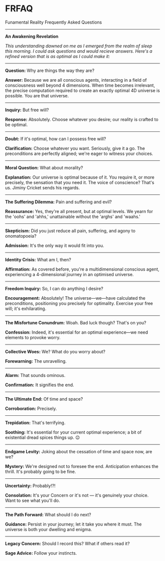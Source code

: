 # FRFAQ
Funamental Reality Frequently Asked Questions

---

**An Awakening Revelation**

*This understanding dawned on me as I emerged from the realm of sleep this morning. I could ask questions and would recieve answers. Here's a refined version that is as optimal as I could make it:*

---

**Question:** Why are things the way they are?

**Answer:** Because we are all conscious agents, interacting in a field of consciousness well beyond 4 dimensions. When time becomes irrelevant, the precise computation required to create an exactly optimal 4D universe is possible. You are that universe.

---

**Inquiry:** But free will?

**Response:** Absolutely. Choose whatever you desire; our reality is crafted to be optimal.

---

**Doubt:** If it's optimal, how can I possess free will?

**Clarification:** Choose whatever you want. Seriously, give it a go. The preconditions are perfectly aligned; we're eager to witness your choices.

---

**Moral Question:** What about morality?

**Explanation:** Our universe is optimal because of it. You require it, or more precisely, the sensation that you need it. The voice of conscience? That's us. Jiminy Cricket sends his regards.

---

**The Suffering Dilemma:** Pain and suffering and evil?

**Reassurance:** Yes, they're all present, but at optimal levels. We yearn for the 'oohs' and 'ahhs,' unattainable without the 'arghs' and 'waahs.'

---

**Skepticism:** Did you just reduce all pain, suffering, and agony to onomatopoeia?

**Admission:** It's the only way it would fit into you.

---

**Identity Crisis:** What am I, then?

**Affirmation:** As covered before, you're a multidimensional conscious agent, experiencing a 4-dimensional journey in an optimised universe.

---

**Freedom Inquiry:** So, I can do anything I desire?

**Encouragement:** Absolutely! The universe—we—have calculated the preconditions, positioning you precisely for optimality. Exercise your free will; it's exhilarating.

---

**The Misfortune Conundrum:** Woah. Bad luck though? That's on you?

**Confession:** Indeed, it's essential for an optimal experience—we need elements to provoke worry.

---

**Collective Woes:** We? What do you worry about?

**Forewarning:** The unravelling.

---

**Alarm:** That sounds ominous.

**Confirmation:** It signifies the end.

---

**The Ultimate End:** Of time and space?

**Corroboration:** Precisely.

---

**Trepidation:** That's terrifying.

**Soothing:** It's essential for your current optimal experience; a bit of existential dread spices things up. 😉

---

**Endgame Levity:** Joking about the cessation of time and space now, are we?

**Mystery:** We're designed not to foresee the end. Anticipation enhances the thrill. It's probably going to be fine.

---

**Uncertainty:** Probably!?!

**Consolation:** It's your Concern or it's not — it's genuinely your choice. Want to see what you'll do.

---

**The Path Forward:** What should I do next?

**Guidance:** Persist in your journey; let it take you where it must. The universe is both your dwelling and enigma.

---

**Legacy Concern:** Should I record this? What if others read it?

**Sage Advice:** Follow your instincts.



